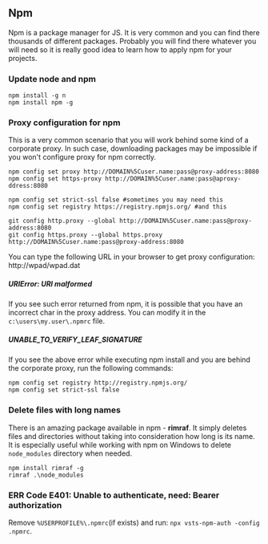 ## Npm
Npm is a package manager for JS. It is very common and you can find there thousands of different packages. Probably you will find there whatever you will need so it is really good idea to learn how to apply npm for your projects.

### Update node and npm
```
npm install -g n
npm install npm -g
```

### Proxy configuration for npm
This is a very common scenario that you will work behind some kind of a corporate proxy. In such case, downloading packages may be impossible if you won't configure proxy for npm correctly.
```
npm config set proxy http://DOMAIN%5Cuser.name:pass@proxy-address:8080
npm config set https-proxy http://DOMAIN%5Cuser.name:pass@aproxy-ddress:8080

npm config set strict-ssl false #sometimes you may need this
npm config set registry https://registry.npmjs.org/ #and this

git config http.proxy --global http://DOMAIN%5Cuser.name:pass@proxy-address:8080
git config https.proxy --global https.proxy http://DOMAIN%5Cuser.name:pass@proxy-address:8080
```
You can type the following URL in your browser to get proxy configuration: http://wpad/wpad.dat

##### URIError: URI malformed
If you see such error returned from npm, it is possible that you have an incorrect char in the proxy address. You can modify it in the `c:\users\my.user\.npmrc` file.

##### UNABLE_TO_VERIFY_LEAF_SIGNATURE
If you see the above error while executing npm install and you are behind the corporate proxy, run the following commands:
```
npm config set registry http://registry.npmjs.org/
npm config set strict-ssl false
```

### Delete files with long names
There is an amazing package available in npm - **rimraf**. It simply deletes files and directories without taking into consideration how long is its name. It is especially useful while working with npm on Windows to delete `node_modules` directory when needed.
```
npm install rimraf -g
rimraf .\node_modules
```

### ERR Code E401: Unable to authenticate, need: Bearer authorization
Remove `%USERPROFILE%\.npmrc`(if exists) and run: `npx vsts-npm-auth -config .npmrc`.
